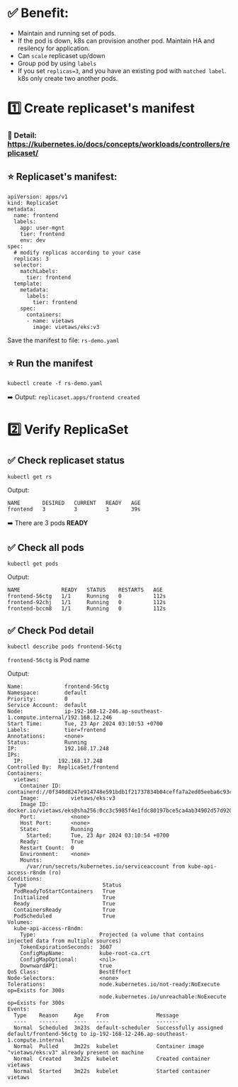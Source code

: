 # ✅ Benefit:

- Maintain and running set of pods.
- If the pod is down, k8s can provision another pod. Maintain HA and resilency
  for application.
- Can `scale` replicaset up/down
- Group pod by using `labels`
- If you set `replicas=3`, and you have an existing pod with `matched label`.
  k8s only create two another pods.

# 1️⃣ Create replicaset's manifest

### 📗 Detail: https://kubernetes.io/docs/concepts/workloads/controllers/replicaset/

## ⭐️ Replicaset's manifest:

```
apiVersion: apps/v1
kind: ReplicaSet
metadata:
  name: frontend
  labels:
    app: user-mgnt
    tier: frontend
    env: dev
spec:
  # modify replicas according to your case
  replicas: 3
  selector:
    matchLabels:
      tier: frontend
  template:
    metadata:
      labels:
        tier: frontend
    spec:
      containers:
      - name: vietaws
        image: vietaws/eks:v3
```

Save the manifest to file: `rs-demo.yaml`

## ⭐️ Run the manifest

```
kubectl create -f rs-demo.yaml
```

➡️ Output: `replicaset.apps/frontend created`

# 2️⃣ Verify ReplicaSet

## ✅ Check replicaset status

```
kubectl get rs
```

Output:

```
NAME       DESIRED   CURRENT   READY   AGE
frontend   3         3         3       39s
```

➡️ There are 3 pods **READY**

## ✅ Check all pods

```
kubectl get pods
```

Output:

```
NAME             READY   STATUS    RESTARTS   AGE
frontend-56ctg   1/1     Running   0          112s
frontend-92chj   1/1     Running   0          112s
frontend-bccm8   1/1     Running   0          112s
```

## ✅ Check Pod detail

```
kubectl describe pods frontend-56ctg
```

`frontend-56ctg` is Pod name

Output:

```
Name:             frontend-56ctg
Namespace:        default
Priority:         0
Service Account:  default
Node:             ip-192-168-12-246.ap-southeast-1.compute.internal/192.168.12.246
Start Time:       Tue, 23 Apr 2024 03:10:53 +0700
Labels:           tier=frontend
Annotations:      <none>
Status:           Running
IP:               192.168.17.248
IPs:
  IP:           192.168.17.248
Controlled By:  ReplicaSet/frontend
Containers:
  vietaws:
    Container ID:   containerd://0f340d8247e914748e591bdb1f21737834b04ceffa7a2ed05eeba6c93ccae8c1
    Image:          vietaws/eks:v3
    Image ID:       docker.io/vietaws/eks@sha256:0cc3c5985f4e1fdc80197bce5ca4ab34902d57d9202dc1bd64da6b63d0c5dbf6
    Port:           <none>
    Host Port:      <none>
    State:          Running
      Started:      Tue, 23 Apr 2024 03:10:54 +0700
    Ready:          True
    Restart Count:  0
    Environment:    <none>
    Mounts:
      /var/run/secrets/kubernetes.io/serviceaccount from kube-api-access-r8ndm (ro)
Conditions:
  Type                        Status
  PodReadyToStartContainers   True
  Initialized                 True
  Ready                       True
  ContainersReady             True
  PodScheduled                True
Volumes:
  kube-api-access-r8ndm:
    Type:                    Projected (a volume that contains injected data from multiple sources)
    TokenExpirationSeconds:  3607
    ConfigMapName:           kube-root-ca.crt
    ConfigMapOptional:       <nil>
    DownwardAPI:             true
QoS Class:                   BestEffort
Node-Selectors:              <none>
Tolerations:                 node.kubernetes.io/not-ready:NoExecute op=Exists for 300s
                             node.kubernetes.io/unreachable:NoExecute op=Exists for 300s
Events:
  Type    Reason     Age    From               Message
  ----    ------     ----   ----               -------
  Normal  Scheduled  3m23s  default-scheduler  Successfully assigned default/frontend-56ctg to ip-192-168-12-246.ap-southeast-1.compute.internal
  Normal  Pulled     3m22s  kubelet            Container image "vietaws/eks:v3" already present on machine
  Normal  Created    3m22s  kubelet            Created container vietaws
  Normal  Started    3m22s  kubelet            Started container vietaws
```
